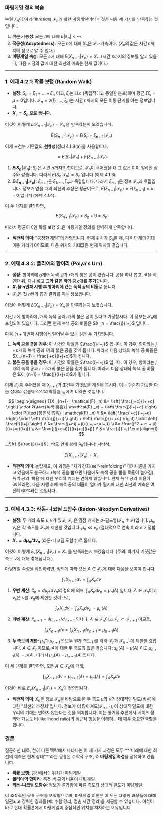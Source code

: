 ### **마팅게일 정의 복습**

수열 $X _n$이 여과(filtration) $\mathcal{F} _n$에 대한 마팅게일이라는 것은 다음 세 가지를 만족하는 것입니다.
1.  **적분 가능성**: 모든 $n$에 대해 $E|X _n| < \infty$.
2.  **적응성(Adaptedness)**: 모든 $n$에 대해 $X _n$은 $\mathcal{F} _n$-가측이다. ($X _n$의 값은 시간 $n$까지의 정보로 알 수 있다.)
3.  **마팅게일 속성**: 모든 $n$에 대해 $E(X _{n+1} | \mathcal{F} _n) = X _n$. (시간 $n$까지의 정보를 알고 있을 때, 다음 시점의 값에 대한 최선의 예측은 현재 값이다.)

---

### **1. 예제 4.2.1: 확률 보행 (Random Walk)**

*   **설정**: $S _n = \xi _1 + \dots + \xi _n$ 이고, $\xi _i$는 i.i.d.(독립적이고 동일한 분포)이며 평균 $E\xi _i = \mu = 0$입니다. $\mathcal{F} _n = \sigma(\xi _1, \dots, \xi _n)$는 시간 $n$까지의 모든 이동 단계를 아는 정보입니다.
*   **$X _n = S _n$ 으로 둡니다.**

이것이 어떻게 $E(X _{n+1} | \mathcal{F} _n) = X _n$ 을 만족하는지 보겠습니다.

$$ E(S _{n+1} | \mathcal{F} _n) = E(S _n + \xi _{n+1} | \mathcal{F} _n) $$

이제 조건부 기댓값의 **선형성**(정리 4.1.9(a))을 사용합니다.

$$ = E(S _n | \mathcal{F} _n) + E(\xi _{n+1} | \mathcal{F} _n) $$

1.  **$E(S _n | \mathcal{F} _n)$**: $S _n$은 시간 $n$까지의 합이므로, $\mathcal{F} _n$이 주어졌을 때 그 값은 이미 알려진 상수와 같습니다. 따라서 $E(S _n | \mathcal{F} _n) = S _n$ 입니다 (예제 4.1.3).
2.  **$E(\xi _{n+1} | \mathcal{F} _n)$**: $\xi _{n+1}$은 $\xi _1, \dots, \xi _n$과 독립입니다. 따라서 $\xi _{n+1}$은 정보 $\mathcal{F} _n$과 독립입니다. 정보가 없을 때의 최선의 추정은 평균이므로, $E(\xi _{n+1} | \mathcal{F} _n) = E(\xi _{n+1}) = \mu = 0$ 입니다 (예제 4.1.4).

이 두 가지를 결합하면,

$$ E(S _{n+1} | \mathcal{F} _n) = S _n + 0 = S _n $$

따라서 평균이 0인 확률 보행 $S _n$은 마팅게일 정의를 완벽하게 만족합니다.

*   **직관적 의미**: "공정한 게임"의 전형입니다. 현재 위치가 $S _n$일 때, 다음 단계의 기대 이동 거리가 0이므로, 다음 위치의 기대값은 현재 위치와 같습니다.

---

### **2. 예제 4.3.2: 폴리아의 항아리 (Polya's Urn)**

*   **설정**: 항아리에 $g$개의 녹색 공과 $r$개의 붉은 공이 있습니다. 공을 하나 뽑고, 색을 확인한 뒤, 다시 넣고 **그와 같은 색의 공 $c$개를 추가**합니다.
*   **$X _n$을 $n$번째 시행 후 항아리에 있는 녹색 공의 비율**로 둡니다.
*   $\mathcal{F} _n$은 첫 $n$번의 뽑기 결과를 아는 정보입니다.

이것이 어떻게 $E(X _{n+1} | \mathcal{F} _n) = X _n$ 을 만족하는지 보겠습니다.

시간 $n$에 항아리에 $j$개의 녹색 공과 $i$개의 붉은 공이 있다고 가정합시다. 이 정보는 $\mathcal{F} _n$에 포함되어 있습니다. 그러면 현재 녹색 공의 비율은 $X _n = \frac{j}{i+j}$ 입니다.

다음 $(n+1)$번째 시행에서 일어날 수 있는 일은 두 가지입니다.
1.  **녹색 공을 뽑을 경우**: 이 사건의 확률은 $\frac{j}{i+j}$ 입니다. 이 경우, 항아리는 $j+c$개의 녹색 공과 $i$개의 붉은 공을 갖게 됩니다. 따라서 다음 상태의 녹색 공 비율은 $X _{n+1} = \frac{j+c}{i+j+c}$가 됩니다.
2.  **붉은 공을 뽑을 경우**: 이 사건의 확률은 $\frac{i}{i+j}$ 입니다. 이 경우, 항아리는 $j$개의 녹색 공과 $i+c$개의 붉은 공을 갖게 됩니다. 따라서 다음 상태의 녹색 공 비율은 $X _{n+1} = \frac{j}{i+j+c}$가 됩니다.

이제 $\mathcal{F} _n$이 주어졌을 때 $X _{n+1}$의 조건부 기댓값을 계산해 봅시다. 이는 단순히 가능한 다음 상태의 값들에 각각의 확률을 곱하여 더하는 것입니다.

$$ \begin{aligned} E(X _{n+1} | \mathcal{F} _n) &= \left( \frac{j+c}{i+j+c} \right) \cdot P(\text{녹색 뽑음} | \mathcal{F} _n) + \left( \frac{j}{i+j+c} \right) \cdot P(\text{붉은색 뽑음} | \mathcal{F} _n) \\ 
&= \left( \frac{j+c}{i+j+c} \right) \cdot \left( \frac{j}{i+j} \right) + \left( \frac{j}{i+j+c} \right) \cdot \left( \frac{i}{i+j} \right) \\ 
&= \frac{(j+c)j + ji}{(i+j+c)(i+j)} \\ 
&= \frac{j^2 + cj + ji}{(i+j+c)(i+j)} \\ 
&= \frac{j(j+c+i)}{(i+j+c)(i+j)} \\ 
&= \frac{j}{i+j} \end{aligned} $$

그런데 $\frac{j}{i+j}$는 바로 현재 상태 $X _n$입니다! 따라서,

$$ E(X _{n+1} | \mathcal{F} _n) = X _n $$

*   **직관적 의미**: 놀랍게도, 이 과정은 "자기 강화(self-reinforcing)" 매커니즘을 가지고 있음에도 불구하고 (녹색 공을 뽑으면 다음에도 녹색 공을 뽑을 확률이 높아짐), 녹색 공의 '비율'에 대한 우리의 기대는 변하지 않습니다. 현재 녹색 공의 비율이 60%라면, 다음 시행 후에 녹색 공의 비율이 얼마가 될지에 대한 최선의 예측은 여전히 60%라는 것입니다.

---

### **3. 예제 4.3.3: 라돈-니코딤 도함수 (Radon-Nikodym Derivatives)**

*   **설정**: 두 개의 측도 $\mu, \nu$가 있고, $\mathcal{F} _n$은 점점 커지는 $\sigma$-필드열($\mathcal{F} _n \uparrow \mathcal{F}$)입니다. $\mu _n, \nu _n$은 각 측도를 $\mathcal{F} _n$에 제한한 것입니다. $\mu _n \ll \nu _n$ (절대적으로 연속)이라고 가정합니다.
*   **$X _n = d\mu _n / d\nu _n$** (라돈-니코딤 도함수)로 둡니다.

이것이 어떻게 $E _\nu(X _{n+1} | \mathcal{F} _n) = X _n$ 을 만족하는지 보겠습니다. (주의: 여기서 기댓값은 측도 $\nu$에 대해 취해집니다.)

마팅게일 속성을 확인하려면, 정의에 따라 모든 $A \in \mathcal{F} _n$에 대해 다음을 보여야 합니다.

$$ \int _A X _{n+1} d\nu = \int _A X _n d\nu $$

1.  **우변 계산**: $X _n = d\mu _n/d\nu _n$의 정의에 의해, $\int _A X _n d\nu _n = \mu _n(A)$ 입니다. $A \in \mathcal{F} _n$이고 $\nu _n$은 $\nu$를 $\mathcal{F} _n$에 제한한 것이므로,

$$ \int _A X _n d\nu = \int _A X _n d\nu _n = \mu _n(A) $$

2.  **좌변 계산**: $X _{n+1} = d\mu _{n+1}/d\nu _{n+1}$ 입니다. $A \in \mathcal{F} _n$이고 $\mathcal{F} _n \subset \mathcal{F} _{n+1}$ 이므로,

$$ \int _A X _{n+1} d\nu = \int _A X _{n+1} d\nu _{n+1} = \mu _{n+1}(A) $$

3.  **두 측도의 제한**: $\mu _n$과 $\mu _{n+1}$은 모두 원래 측도 $\mu$를 각각 $\mathcal{F} _n$과 $\mathcal{F} _{n+1}$에 제한한 것입니다. $A \in \mathcal{F} _n$이므로, $A$에 대한 두 측도의 값은 같습니다: $\mu _n(A) = \mu(A)$ 이고 $\mu _{n+1}(A) = \mu(A)$. 따라서 $\mu _n(A) = \mu _{n+1}(A)$ 입니다.

이 세 단계를 결합하면, 모든 $A \in \mathcal{F} _n$에 대해,

$$ \int _A X _{n+1} d\nu = \mu _{n+1}(A) = \mu _n(A) = \int _A X _n d\nu $$

이것이 바로 $E _\nu(X _{n+1} | \mathcal{F} _n) = X _n$의 정의입니다.

*   **직관적 의미**: $X _n$은 정보 $\mathcal{F} _n$을 바탕으로 한 두 측도 $\mu$와 $\nu$의 상대적인 밀도(비율)에 대한 "최선의 추정치"입니다. 정보가 더 많아져도($\mathcal{F} _{n+1}$), 이 상대적 밀도에 대한 우리의 기대는 변하지 않는다는 것을 의미합니다. 이는 통계적 추론에서 베이즈 정리와 가능도 비(likelihood ratio)의 점근적 행동을 이해하는 데 매우 중요한 역할을 합니다.

### **결론**

질문하신 대로, 전혀 다른 맥락에서 나타나는 이 세 가지 과정은 모두 **"미래에 대한 최선의 예측은 현재 상태"**라는 공통된 수학적 구조, 즉 **마팅게일 속성**을 공유하고 있습니다.

*   **확률 보행**: 공간에서의 위치가 마팅게일.
*   **폴리아의 항아리**: 특정 색 공의 비율이 마팅게일.
*   **라돈-니코딤 도함수**: 정보가 증가함에 따른 측도의 상대적 밀도가 마팅게일.

이 추상적인 공통 구조를 포착함으로써, 마팅게일 이론은 이 모든 다양한 과정들에 대해 일관되고 강력한 결과들(예: 수렴 정리, 멈춤 시간 정리)을 제공할 수 있습니다. 이것이 바로 현대 확률론에서 마팅게일이 중심적인 위치를 차지하는 이유입니다.
